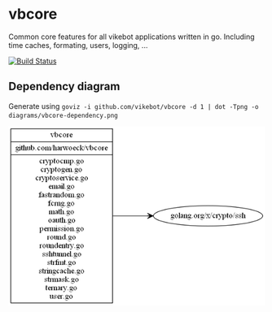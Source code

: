 # vbcore

Common core features for all vikebot applications written in go. Including time caches, formating, users, logging, ...

[![Build Status](https://travis-ci.org/vikebot/vbcore.svg&branch=master)](https://travis-ci.org/vikebot/vbcore)

## Dependency diagram

Generate using `goviz -i github.com/vikebot/vbcore -d 1 | dot -Tpng -o diagrams/vbcore-dependency.png`

![Dependency diagram](./diagrams/vbcore-dependency.png)

